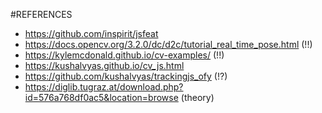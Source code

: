 #REFERENCES
* https://github.com/inspirit/jsfeat
* https://docs.opencv.org/3.2.0/dc/d2c/tutorial_real_time_pose.html (!!)
* https://kylemcdonald.github.io/cv-examples/ (!!)
* https://kushalvyas.github.io/cv_js.html
* https://github.com/kushalvyas/trackingjs_ofy (!?)
* https://diglib.tugraz.at/download.php?id=576a768df0ac5&location=browse (theory)

